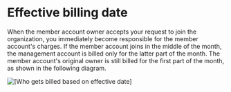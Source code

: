 # Effective billing date<a name="useconsolidatedbilling-effective"></a>

When the member account owner accepts your request to join the organization, you immediately become responsible for the member account's charges\. If the member account joins in the middle of the month, the management account is billed only for the latter part of the month\. The member account's original owner is still billed for the first part of the month, as shown in the following diagram\.

![\[Who gets billed based on effective date\]](http://docs.aws.amazon.com/awsaccountbilling/latest/aboutv2/images/EffectiveDate.png)